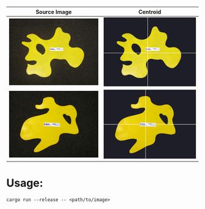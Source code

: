 | Source Image     | Centroid                            |
| ---------------- | ----------------------------------- |
| ![Amoebe1](/img/Amoebe_1_smal.jpg) | ![Amoebe1 centroid](/img/Amoebe_1_out.jpg) |
| ![Amoebe1](/img/Amoebe_2_smal.jpg) | ![Amoebe1 centroid](/img/Amoebe_2_out.jpg) |

# Usage:
```
cargo run --release -- <path/to/image>
```
